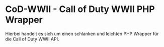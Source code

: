 # CoD-WWII - Call of Duty WWII PHP Wrapper

Hierbei handelt es sich um einen schlanken und leichten PHP Wrapper für die Call of Duty WWII API.
